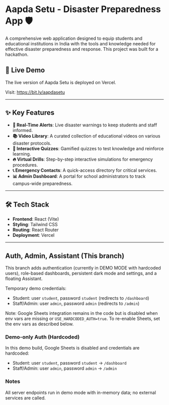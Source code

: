 # Aapda Setu - Disaster Preparedness App 🛡️

A comprehensive web application designed to equip students and educational institutions in India with the tools and knowledge needed for effective disaster preparedness and response. This project was built for a hackathon.

## 🚀 Live Demo

The live version of Aapda Setu is deployed on Vercel.

Visit: https://bit.ly/aapdasetu

---

## ✨ Key Features

- **🚨 Real-Time Alerts**: Live disaster warnings to keep students and staff informed.
- **📚 Video Library**: A curated collection of educational videos on various disaster protocols.
- **🧠 Interactive Quizzes**: Gamified quizzes to test knowledge and reinforce learning.
- **🔥 Virtual Drills**: Step-by-step interactive simulations for emergency procedures.
- **📞 Emergency Contacts**: A quick-access directory for critical services.
- **📊 Admin Dashboard**: A portal for school administrators to track campus-wide preparedness.

---

## 🛠️ Tech Stack

- **Frontend**: React (Vite)
- **Styling**: Tailwind CSS
- **Routing**: React Router
- **Deployment**: Vercel

---

## Auth, Admin, Assistant (This branch)

This branch adds authentication (currently in DEMO MODE with hardcoded users), role-based dashboards, persistent dark mode and settings, and a floating Assistant.

Temporary demo credentials:

- Student: user `student`, password `student` (redirects to `/dashboard`)
- Staff/Admin: user `admin`, password `admin` (redirects to `/admin`)

Note: Google Sheets integration remains in the code but is disabled when env vars are missing or `USE_HARDCODED_AUTH=true`. To re-enable Sheets, set the env vars as described below.

### Demo-only Auth (Hardcoded)

In this demo build, Google Sheets is disabled and credentials are hardcoded:

- Student: user `student`, password `student` → `/dashboard`
- Staff/Admin: user `admin`, password `admin` → `/admin`



### Notes

All server endpoints run in demo mode with in-memory data; no external services are called.
